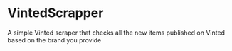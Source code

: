 # VintedScrapper
A simple Vinted scraper that checks all the new items published on Vinted based on the brand you provide
